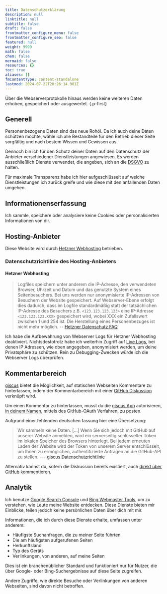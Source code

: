 ```yaml
---
title: Datenschutzerklärung
description: null
linktitle: null
subtitle: false
draft: false
frontmatter_configure_menu: false
frontmatter_configure_seo: false
featured: null
weight: 9999
math: false
chem: false
mermaid: false
resources: {}
toc: true
aliases: []
fmContentType: content-standalone
lastmod: 2024-07-22T20:26:14.901Z
---
```


Über die Webserverprotokolle hinaus werden keine weiteren Daten erhoben, gespeichert oder ausgewertet.
{.p-first}

## Generell

Personenbezogene Daten sind das neue Rohöl.
Da ich auch deine Daten schützen möchte, wähle ich alle Bestandteile für den Betrieb dieser Seite sorgfältig und nach bestem Wissen und Gewissen aus.

Dennoch bin ich für den Schutz deiner Daten auf den Datenschutz der Anbieter verschiedener Dienstleistungen angewiesen.
Es werden ausschließlich Dienste verwendet, die angeben, sich an die [DSGVO](https://dsgvo-gesetz.de) zu halten.

Für maximale Transparenz habe ich hier aufgeschlüsselt auf welche Dienstleistungen ich zurück greife und wie diese mit den anfallenden Daten umgehen.

## Informationenserfassung

Ich sammle, speichere oder analysiere keine Cookies oder personalisierten Informationen von dir.

## Hosting-Anbieter

Diese Website wird durch [Hetzner Webhosting](https://www.hetzner.com/webhosting) betrieben.

### Datenschutzrichtlinie des Hosting-Anbieters

#### Hetzner Webhosting

> Logfiles speichern unter anderem die IP-Adresse, den verwendeten Browser, Uhrzeit und Datum und das genutzte System eines Seitenbesuchers. Bei uns werden nur anonymisierte IP-Adressen von Besuchern der Website gespeichert. Auf Webserver-Ebene erfolgt dies dadurch, dass im Logfile standardmäßig statt der tatsächlichen IP-Adresse des Besuchers z.B. `<123.123.123.123>` eine IP-Adresse `<123.123.123.XXX>` gespeichert wird, wobei XXX ein Zufallswert zwischen 1 und 254 ist. Die Herstellung eines Personenbezuges ist nicht mehr möglich.
> -- [Hetzner Datenschutz FAQ](https://docs.hetzner.com/de/general/general-terms-and-conditions/data-privacy-faq/)

Ich habe die Aufbewahrung von Webserver Logs für Hetzner Webhosting deaktiviert. Nichtsdestotrotz habe ich weiterhin Zugriff auf [Live Logs](https://docs.hetzner.com/konsoleh/account-management/statistics/live-logs), bei denen IP Adressen, wie oben angegeben, anonymisiert werden, um deine Privatsphäre zu schützen.
Rein zu Debugging-Zwecken würde ich die Webserver Logs überprüfen.

## Kommentarbereich

[giscus](https://github.com/apps/giscus) bietet die Möglichkeit, auf statischen Webseiten Kommentare zu hinterlassen, indem der Kommentarbereich mit einer [GitHub Diskussion](https://docs.github.com/en/discussions) verknüpft wird.

Um einen Kommentar zu hinterlassen, musst du die [giscus App](https://giscus.app) autorisieren, [in deinem Namen](https://docs.github.com/en/developers/apps/identifying-and-authorizing-users-for-github-apps), mittels des GitHub-OAuth Verfahren, zu posten.

Aufgrund einer fehlenden deutschen fassung hier eine Übersetzung:
> Wir sammeln keine Daten.
> [...]
> Wenn Sie sich jedoch mit GitHub auf unserer Website anmelden, wird ein serverseitig schlüsselter Token im lokalen Speicher des Browsers hinterlegt. Bei jedem erneuten Laden der Website wird der Token von unserem Server entschlüsselt, um Ihnen zu ermöglichen, authentifizierte Anfragen an die GitHub-API zu stellen.
> --- [giscus Datenschutzrichtlinie](https://github.com/giscus/giscus/blob/main/PRIVACY-POLICY.md)

Alternativ kannst du, sofern die Diskussion bereits existiert, auch [direkt über GitHub](https://github.com/Kariton/jaspers-it/discussions/categories/giscus) kommentieren.

## Analytik

Ich benutze [Google Search Console](https://search.google.com/search-console) und [Bing Webmaster Tools](https://www.bing.com/webmasters), um zu verstehen, wie Leute meine Website entdecken. Diese Dienste bieten mir Einblicke, teilen jedoch keine persönlichen Daten über dich mit mir.

Informationen, die ich durch diese Dienste erhalte, umfassen unter anderem:

- Häufigste Suchanfragen, die zu meiner Seite führten
- Die am häufigsten aufgerufenen Seiten
- Herkunftsland
- Typ des Geräts
- Verlinkungen, von anderen, auf meine Seiten

Dies ist ein branchenüblicher Standard und funktioniert nur für Nutzer, die über Google- oder Bing-Suchergebnisse auf diese Seite zugreifen.

Andere Zugriffe, wie direkte Besuche oder Verlinkungen von anderen Webseiten, sind davon nicht betroffen.
